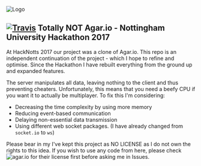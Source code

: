 ![Logo](https://github.com/jauntum/TotallyNotAgario/blob/master/NottHackApp/public/images/TNA.png "Logo")

## [![Travis](https://travis-ci.org/jauntum/TotallyNotAgario.svg)](https://travis-ci.org/jauntum/TotallyNotAgario) Totally NOT Agar.io - Nottingham University Hackathon 2017

At HackNotts 2017 our project was a clone of Agar.io.
This repo is an independent continuation of the project - which I hope to refine and optimise.
Since the Hackathon I have rebuilt everything from the ground up and expanded features.

The server manipulates all data, leaving nothing to the client and thus preventing cheaters. 
Unfortunately, this means that you need a beefy CPU if you want it to actually be multiplayer.
To fix this I'm considering:
- Decreasing the time complexity by using more memory
- Reducing event-based communication
- Delaying non-essential data transmission
- Using different web socket packages. (I have already changed from `socket.io` to `ws`)

Please bear in my I've kept this project as NO LICENSE as I do not own the rights to this idea. 
If you wish to use any code from here, please check ![agar.io](http://agar.io) for their license first before asking me in Issues. 
